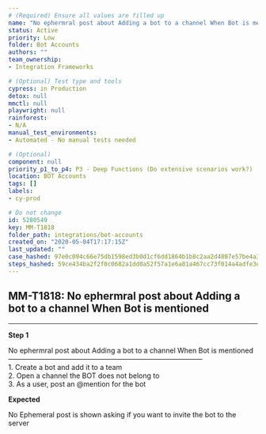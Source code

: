 ```yaml
---
# (Required) Ensure all values are filled up
name: "No ephermral post about Adding a bot to a channel When Bot is mentioned"
status: Active
priority: Low
folder: Bot Accounts
authors: ""
team_ownership: 
- Integration Frameworks

# (Optional) Test type and tools
cypress: in Production
detox: null
mmctl: null
playwright: null
rainforest: 
- N/A
manual_test_environments: 
- Automated - No manual tests needed

# (Optional)
component: null
priority_p1_to_p4: P3 - Deep Functions (Do extensive scenarios work?)
location: BOT Accounts
tags: []
labels: 
- cy-prod

# Do not change
id: 5280549
key: MM-T1818
folder_path: integrations/bot-accounts
created_on: "2020-05-04T17:17:15Z"
last_updated: ""
case_hashed: 97e0c094c66e75db1598ed3b0d1cf6dd1864b1b8c2aa2d4807e57be4a301b521d471c95953e0aea854aeaa3c54b1cd9e
steps_hashed: 59ce434ba2f2f0c0682a1dd0a52f57a1e6a81a467cc73f014a4adfe3e627deafe38904b88acc2cb65ad60d038349c5fd
---
```


## MM-T1818: No ephermral post about Adding a bot to a channel When Bot is mentioned

---

**Step 1**

No ephermral post about Adding a bot to a channel When Bot is mentioned\
————————————————————————————\
1\. Create a bot and add it to a team\
2\. Open a channel the BOT does not belong to\
3\. As a user, post an @mention for the bot

**Expected**

No Ephemeral post is shown asking if you want to invite the bot to the server
